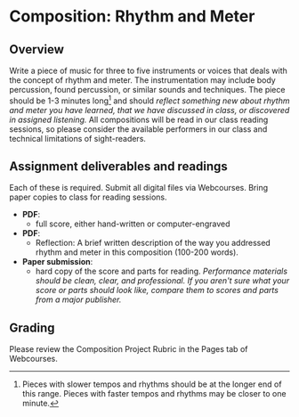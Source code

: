 # Composition: Rhythm and Meter

## Overview

Write a piece of music for three to five instruments or voices that deals with the concept of rhythm and meter. The instrumentation may include body percussion, found percussion, or similar sounds and techniques. The piece should be 1-3 minutes long[^length] and should *reflect something new about rhythm and meter you have learned, that we have discussed in class, or discovered in assigned listening.* All compositions will be read in our class reading sessions, so please consider the available performers in our class and technical limitations of sight-readers.

## Assignment deliverables and readings

Each of these is required. Submit all digital files via Webcourses. Bring paper copies to class for reading sessions.

* **PDF**:
    * full score, either hand-written or computer-engraved
* **PDF**:
    * Reflection: A brief written description of the way you addressed rhythm and meter in this composition (100-200 words).
* **Paper submission**:
    * hard copy of the score and parts for reading. *Performance materials should be clean, clear, and professional. If you aren't sure what your score or parts should look like, compare them to scores and parts from a major publisher.*

## Grading

Please review the Composition Project Rubric in the Pages tab of Webcourses.

[^length]: Pieces with slower tempos and rhythms should be at the longer end of this range. Pieces with faster tempos and rhythms may be closer to one minute.
